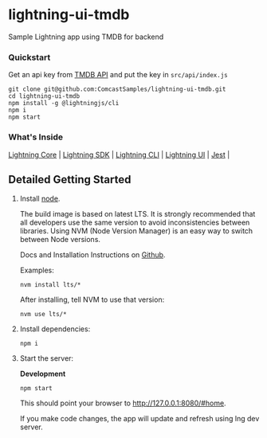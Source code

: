 # lightning-ui-tmdb

Sample Lightning app using TMDB for backend

### Quickstart

Get an api key from [TMDB API](https://developers.themoviedb.org/3/getting-started/introduction)
and put the key in `src/api/index.js`

```
git clone git@github.com:ComcastSamples/lightning-ui-tmdb.git
cd lightning-ui-tmdb
npm install -g @lightningjs/cli
npm i
npm start
```

### What's Inside
[Lightning Core](https://github.com/rdkcentral/Lightning) |
[Lightning SDK](https://github.com/rdkcentral/Lightning-SDK) |
[Lightning CLI](https://github.com/rdkcentral/Lightning-CLI) |
[Lightning UI](https://github.com/rdkcentral/Lightning-UI-Components) |
[Jest](https://jestjs.io/) |

## Detailed Getting Started

1. Install [node](https://nodejs.org/en/download/).

    The build image is based on latest LTS. It is strongly recommended that all developers use the same version to avoid inconsistencies between libraries.  Using NVM (Node Version Manager) is an easy way to switch between Node versions.

    Docs and Installation Instructions on [Github](https://github.com/nvm-sh/nvm).

    Examples:

    ```
    nvm install lts/*
    ```

    After installing, tell NVM to use that version:

    ```
    nvm use lts/*
    ```

2. Install dependencies:

    ```
    npm i
    ```

3. Start the server:

    **Development**

    ```
    npm start
    ```

    This should point your browser to http://127.0.0.1:8080/#home.

    If you make code changes, the app will update and refresh using lng dev server.
